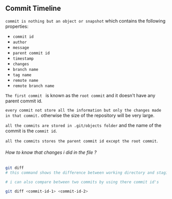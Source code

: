 ## Commit Timeline

`commit is nothing but an object or snapshot` which contains the following properties:

- `commit id`
- `author`
- `message`
- `parent commit id`
- `timestamp`
- `changes`
- `branch name`
- `tag name`
- `remote name`
- `remote branch name`

`The first commit ` is known as the `root commit` and it doesn't have any parent commit id.

`every commit not store all the information but only the changes made in that commit.` otherwise the size of the repository will be very large.

`all the commits are stored in .git/objects folder` and the name of the commit is the `commit id`.

`all the commits stores the parent commit id except the root commit`.

###### How to know that changes i did in the file ?

```bash
git diff
# this command shows the difference between working directory and staging area.(current version and the last commit version)

# i can also compare between two commits by using there commit id's

git diff <commit-id-1> <commit-id-2>



```
